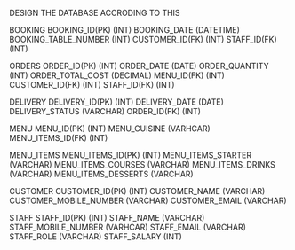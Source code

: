 DESIGN THE DATABASE ACCRODING TO THIS 

BOOKING
	BOOKING_ID(PK)			(INT)
	BOOKING_DATE			(DATETIME)
	BOOKING_TABLE_NUMBER	(INT)
	CUSTOMER_ID(FK)			(INT)
	STAFF_ID(FK)			(INT)

ORDERS
	ORDER_ID(PK)			(INT)
	ORDER_DATE				(DATE)
	ORDER_QUANTITY			(INT)
	ORDER_TOTAL_COST		(DECIMAL)
	MENU_ID(FK)				(INT)
	CUSTOMER_ID(FK)			(INT)
	STAFF_ID(FK)			(INT)


DELIVERY
	DELIVERY_ID(PK)			(INT)
	DELIVERY_DATE			(DATE)
	DELIVERY_STATUS			(VARCHAR)
	ORDER_ID(FK)			(INT)


MENU
	MENU_ID(PK)				(INT)
	MENU_CUISINE			(VARHCAR)
	MENU_ITEMS_ID(FK)		(INT)

MENU_ITEMS
	MENU_ITEMS_ID(PK)		(INT)
	MENU_ITEMS_STARTER		(VARCHAR)
	MENU_ITEMS_COURSES		(VARCHAR)
	MENU_ITEMS_DRINKS		(VARCHAR)
	MENU_ITEMS_DESSERTS		(VARCHAR)




CUSTOMER
	CUSTOMER_ID(PK)			(INT)
	CUSTOMER_NAME			(VARCHAR)
	CUSTOMER_MOBILE_NUMBER  (VARCHAR)
	CUSTOMER_EMAIL      	(VARCHAR)

STAFF
	STAFF_ID(PK)			(INT)
	STAFF_NAME				(VARCHAR)
	STAFF_MOBILE_NUMBER		(VARHCAR)
	STAFF_EMAIL				(VARCHAR)
	STAFF_ROLE				(VARCHAR)
	STAFF_SALARY			(INT)
